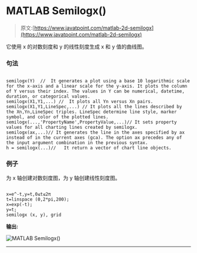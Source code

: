 # MATLAB Semilogx()

> 原文:[https://www.javatpoint.com/matlab-2d-semilogx](https://www.javatpoint.com/matlab-2d-semilogx)

它使用 x 的对数刻度和 y 的线性刻度生成 x 和 y 值的曲线图。

### 句法

```

semilogx(Y)  //  It generates a plot using a base 10 logarithmic scale for the x-axis and a linear scale for the y-axis. It plots the column of Y versus their index. The values in Y can be numerical, datetime, duration, or categorical values.
semilogx(X1,Y1,...) //  It plots all Yn versus Xn pairs. 
semilogx(X1,Y1,LineSpec,...) // It plots all the lines described by the Xn,Yn,LineSpec triples. LineSpec determine line style, marker symbol, and color of the plotted lines.
semilogx(...,'PropertyName',PropertyValue,...)// It sets property values for all charting lines created by semilogx.
semilogx(ax,...)// It generates the line in the axes specified by ax instead of in the current axes (gca). The option ax precedes any of the input argument combination in the previous syntax.
h = semilogx(...)//   It return a vector of chart line objects.

```

### 例子

为 x 轴创建对数刻度图，为 y 轴创建线性刻度图。

```

x=e^-t,y=t,0≤t≤2π
t=linspace (0,2*pi,200);
x=exp(-t);
y=t;
semilogx (x, y), grid

```

**输出:**

![MATLAB Semilogx()](../Images/e2d8bcd9c8a03c2bc309f301860c5286.png)

* * *